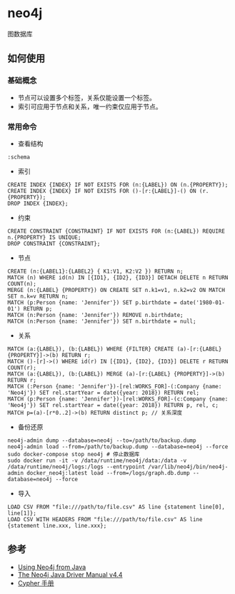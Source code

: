 # neo4j

图数据库

## 如何使用

### 基础概念

- 节点可以设置多个标签，关系仅能设置一个标签。
- 索引可应用于节点和关系，唯一约束仅应用于节点。

### 常用命令

- 查看结构
```
:schema
```
- 索引
```
CREATE INDEX {INDEX} IF NOT EXISTS FOR (n:{LABEL}) ON (n.{PROPERTY});
CREATE INDEX {INDEX} IF NOT EXISTS FOR ()-[r:{LABEL}]-() ON (r.{PROPERTY});
DROP INDEX {INDEX};
```
- 约束
```
CREATE CONSTRAINT {CONSTRAINT} IF NOT EXISTS FOR (n:{LABEL}) REQUIRE n.{PROPERTY} IS UNIQUE;
DROP CONSTRAINT {CONSTRAINT};
```
- 节点
```
CREATE (n:{LABEL1}:{LABEL2} { K1:V1, K2:V2 }) RETURN n;
MATCH (n) WHERE id(n) IN [{ID1}, {ID2}, {ID3}] DETACH DELETE n RETURN COUNT(n);
MERGE (n:{LABEL} {PROPERTY}) ON CREATE SET n.k1=v1, n.k2=v2 ON MATCH SET n.k=v RETURN n;
MATCH (p:Person {name: 'Jennifer'}) SET p.birthdate = date('1980-01-01') RETURN p;
MATCH (n:Person {name: 'Jennifer'}) REMOVE n.birthdate;
MATCH (n:Person {name: 'Jennifer'}) SET n.birthdate = null;
```
- 关系
```
MATCH (a:{LABEL}), (b:{LABEL}) WHERE {FILTER} CREATE (a)-[r:{LABEL} {PROPERTY}]->(b) RETURN r;
MATCH ()-[r]->() WHERE id(r) IN [{ID1}, {ID2}, {ID3}] DELETE r RETURN COUNT(r);
MATCH (a:{LABEL}), (b:{LABEL}) MERGE (a)-[r:{LABEL} {PROPERTY}]->(b) RETURN r;
MATCH (:Person {name: 'Jennifer'})-[rel:WORKS_FOR]-(:Company {name: 'Neo4j'}) SET rel.startYear = date({year: 2018}) RETURN rel;
MATCH (p:Person {name: 'Jennifer'})-[rel:WORKS_FOR]-(c:Company {name: 'Neo4j'}) SET rel.startYear = date({year: 2018}) RETURN p, rel, c;
MATCH p=(a)-[r*0..2]->(b) RETURN distinct p; // 关系深度
```
- 备份还原
```
neo4j-admin dump --database=neo4j --to=/path/to/backup.dump
neo4j-admin load --from=/path/to/backup.dump --database=neo4j --force
sudo docker-compose stop neo4j # 停止数据库
sudo docker run -it -v /data/runtime/neo4j/data:/data -v /data/runtime/neo4j/logs:/logs --entrypoint /var/lib/neo4j/bin/neo4j-admin docker_neo4j:latest load --from=/logs/graph.db.dump --database=neo4j --force
```
- 导入
```
LOAD CSV FROM "file:///path/to/file.csv" AS line {statement line[0], line[1]};
LOAD CSV WITH HEADERS FROM "file:///path/to/file.csv" AS line {statement line.xxx, line.xxx};
```

## 参考
- [Using Neo4j from Java](https://neo4j.com/developer/java/)
- [The Neo4j Java Driver Manual v4.4](https://neo4j.com/docs/java-manual/current/)
- [Cypher 手册](https://neo4j.ac.cn/docs/cypher-manual/current/introduction/)
